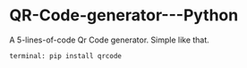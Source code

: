 # QR-Code-generator---Python
A 5-lines-of-code Qr Code generator. Simple like that. 

`terminal: pip install qrcode`
